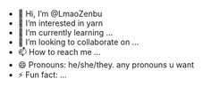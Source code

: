 - 👋 Hi, I’m @LmaoZenbu
- 👀 I’m interested in yarn
- 🌱 I’m currently learning ...
- 💞️ I’m looking to collaborate on ...
- 📫 How to reach me ...
- 😄 Pronouns: he/she/they. any pronouns u want
- ⚡ Fun fact: ...

<!---
LmaoZenbu/LmaoZenbu is a ✨ special ✨ repository because its `README.md` (this file) appears on your GitHub profile.
You can click the Preview link to take a look at your changes.
--->
